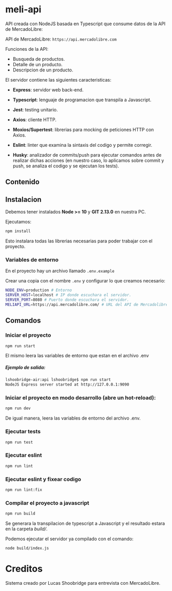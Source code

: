 # meli-api

API creada con NodeJS basada en Typescript que consume datos de la API de MercadoLibre:

API de MercadoLibre: ```https://api.mercadolibre.com```

Funciones de la API:

- Busqueda de productos.
- Detalle de un producto.
- Descripcion de un producto.

El servidor contiene las siguientes caracteristicas:

- **Express**: servidor web back-end.
- **Typescript**: lenguaje de programacion que transpila a Javascript.

- **Jest**: testing unitario.
- **Axios**: cliente HTTP.
- **Moxios/Supertest**: librerias para mocking de peticiones HTTP con Axios.
- **Eslint**: linter que examina la sintaxis del codigo y permite corregir.
- **Husky**: analizador de commits/push para ejecutar comandos antes de realizar dichas acciones (en nuestro caso, lo aplicamos sobre commit y push, se analiza el codigo y se ejecutan los tests).

## Contenido

## Instalacion

Debemos tener instalados **Node >= 10** y **GIT 2.13.0** en nuestra PC.

Ejecutamos:

```bash
npm install
```

Esto instalara todas las librerias necesarias para poder trabajar con el proyecto.

### Variables de entorno
En el proyecto hay un archivo llamado ```.env.example```

Crear una copia con el nombre ```.env``` y configurar lo que creamos necesario:

```bash
NODE_ENV=production # Entorno
SERVER_HOST=localhost # IP donde escuchara el servidor.
SERVER_PORT=8080 # Puerto donde escuchara el servidor.
MELIAPI_URL=https://api.mercadolibre.com/ # URL del API de Mercadolibre.
```

## Comandos

### Iniciar el proyecto
```bash
npm run start
```
El mismo leera las variables de entorno que estan en el archivo .env

##### *Ejemplo de salida:*
```bash
lshoobridge-air:api lshoobridge$ npm run start
NodeJS Express server started at http://127.0.0.1:9090
```


### Iniciar el proyecto en modo desarrollo (abre un hot-reload):
```bash
npm run dev
```
De igual manera, leera las variables de entorno del archivo .env.
### Ejecutar tests
```bash
npm run test
```
### Ejecutar eslint
```bash
npm run lint
```
### Ejecutar eslint y fixear codigo
```bash
npm run lint:fix
```
### Compilar el proyecto a javascript
```bash
npm run build
```
Se generara la transpilacion de typescript a Javascript y el resultado estara en la carpeta *build/*.

Podemos ejecutar el servidor ya compilado con el comando:
```bash
node build/index.js
```

# Creditos

Sistema creado por Lucas Shoobridge para entrevista con MercadoLibre.